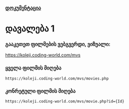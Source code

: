 ### [დოკუმენტაცია](EXPLAIN.md)

# დავალება 1

### გააკეთეთ ფილმების ვებგვერდი, ვიზუალი: 

https://koleji.coding-world.com/mvs


### ყველა ფილმის მიღება 

`https://koleji.coding-world.com/mvs/movies.php`

### კონრეტული ფილმის მიღება 

`https://koleji.coding-world.com/mvs/movie.php?id={Id}`
